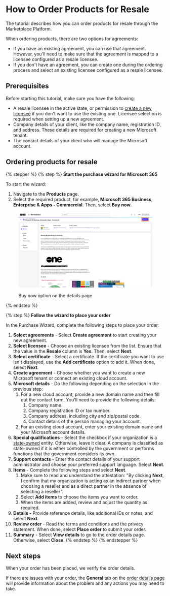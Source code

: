 # How to Order Products for Resale

The tutorial describes how you can order products for resale through the Marketplace Platform.&#x20;

When ordering products, there are two options for agreements:

* If you have an existing agreement, you can use that agreement. However, you'll need to make sure that the agreement is mapped to a licensee configured as a resale licensee.&#x20;
* If you don't have an agreement, you can create one during the ordering process and select an existing licensee configured as a resale licensee.

## Prerequisites <a href="#howtoorderamicrosoft365subscriptionforanexistingmicrosofttenant-prerequisites" id="howtoorderamicrosoft365subscriptionforanexistingmicrosofttenant-prerequisites"></a>

Before starting this tutorial, make sure you have the following:

* A resale licensee in the active state, or permission to [create a new licensee](how-to-configure-licensees-for-resale.md) if you don't want to use the existing one. Licensee selection is required when setting up a new agreement.&#x20;
* Company details of your client, like the company name, registration ID, and address. These details are required for creating a new Microsoft tenant.&#x20;
* The contact details of your client who will manage the Microsoft account.&#x20;

## Ordering products for resale

{% stepper %}
{% step %}
**Start the purchase wizard for Microsoft 365**

To start the wizard:

1. Navigate to the **Products** page.
2. Select the required product, for example, **Microsoft 365 Business, Enterprise & Apps - Commercial**. Then, select **Buy now**.

<div data-with-frame="true"><figure><img src="../../../.gitbook/assets/MS365BuyNow.png" alt=""><figcaption><p>Buy now option on the details page</p></figcaption></figure></div>
{% endstep %}

{% step %}
**Follow the wizard to place your order**

In the Purchase Wizard, complete the following steps to place your order:

1. **Select agreements** - Select **Create agreement** to start creating your new agreement.
2. **Select licensee** - Choose an existing licensee from the list. Ensure that the value in the **Resale** column is **Yes**. Then, select **Next**.&#x20;
3. **Select certificate** - Select a certificate. If the certificate you want to use isn't displayed, use the **Add certificate** option to add it. When done, select **Next**.
4. **Create agreement** - Choose whether you want to create a new Microsoft tenant or connect an existing cloud account.
5. **Microsoft details** - Do the following depending on the selection in the previous step:
   1. For a new cloud account, provide a new domain name and then fill out the contact form. You'll need to provide the following details:
      1. Company name.
      2. Company registration ID or tax number.
      3. Company address, including city and zip/postal code.
      4. Contact details of the person managing your account.
   2. For an existing cloud account, enter your existing domain name and your Microsoft account details.
6. **Special qualifications** - Select the checkbox if your organization is a [state-owned](https://www.microsoft.com/en-us/legal/compliance/anticorruption/criteria) entity. Otherwise, leave it clear. A company is classified as state-owned if it is either controlled by the government or performs functions that the government considers its own.
7. **Support contacts** - Enter the contact details of your support administrator and choose your preferred support language. Select **Next**.
8. **Items** - Complete the following steps and select **Next**.
   1. Make sure to read and understand the attestation: "By clicking **Next**, I confirm that my organization is acting as an indirect partner when choosing a reseller and as a direct partner in the absence of selecting a reselle&#x72;_"._
   2. Select **Add items** to choose the items you want to order.&#x20;
   3. When the items are added, review and adjust the quantity as required.
9. **Details -** Provide reference details, like additional IDs or notes, and select **Next**.
10. **Review order** - Read the terms and conditions and the privacy statement. When done, select **Place order** to submit your order.
11. **Summary** - Select **View details** to go to the order details page. Otherwise, select **Close**.
{% endstep %}
{% endstepper %}

## Next steps <a href="#next-steps" id="next-steps"></a>

When your order has been placed, we verify the order details.

If there are issues with your order, the **General** tab on the [order details page](../../../modules-and-features/marketplace/orders/#subscription-details) will provide information about the problem and any actions you may need to take.
